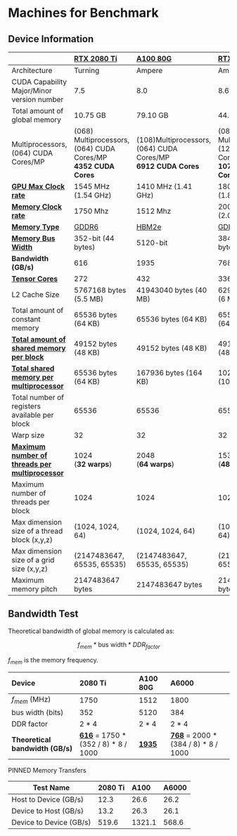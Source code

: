 # Machines for Benchmark

## Device Information

||[RTX 2080 Ti](https://www.techpowerup.com/gpu-specs/geforce-rtx-2080-ti.c3305)|[A100 80G](https://www.techpowerup.com/gpu-specs/a100-pcie-80-gb.c3821)|[RTX A6000](https://www.techpowerup.com/gpu-specs/rtx-a6000.c3686)|
|:--|:--|:--|:--|
|Architecture|Turning|Ampere|Ampere|
|CUDA Capability Major/Minor version number|7.5|8.0|8.6|
|Total amount of global memory|10.75 GB|79.10 GB|44.55 GB|
|Multiprocessors, (064) CUDA Cores/MP|(068) Multiprocessors, (064) CUDA Cores/MP<br>**4352 CUDA Cores**|(108)Multiprocessors, (064) CUDA Cores/MP<br>**6912 CUDA Cores**|(084) Multiprocessors, (128) CUDA Cores/MP<br>**10752 CUDA Cores**|
|**<ins>GPU Max Clock rate</ins>**|1545 MHz (1.54 GHz)|1410 MHz (1.41 GHz)|1800 MHz (1.80 GHz)|
|**<ins>Memory Clock rate</ins>**|1750 Mhz|1512 Mhz|2000 MHz (2.00 GHz)|
|**<ins>Memory Type</ins>**|[GDDR6](https://en.wikipedia.org/wiki/GDDR6_SDRAM)|[HBM2e](https://en.wikipedia.org/wiki/High_Bandwidth_Memory)|[GDDR6](https://en.wikipedia.org/wiki/GDDR6_SDRAM)|
|**<ins>Memory Bus Width</ins>**|352-bit (44 bytes)|5120-bit|384-bit (48 bytes)|
|**Bandwidth (GB/s)**|616|1935|768|
|**<ins>Tensor Cores</ins>**|272|432|336|
|L2 Cache Size|5767168 bytes (5.5 MB)|41943040 bytes (40 MB)|6291456 bytes (6 MB)|
|Total amount of constant memory|65536 bytes (64 KB)|65536 bytes (64 KB)|65536 bytes (64 KB)|
|<ins>**Total amount of shared memory per block**</ins>|49152 bytes (48 KB)|49152 bytes (48 KB)|49152 bytes (48KB)|
|<ins>**Total shared memory per multiprocessor**</ins>|65536 bytes (64 KB)|167936 bytes (164 KB)|102400 bytes (100 KB)|
|Total number of registers available per block|65536|65536|65536|
|Warp size|32|32|32|
|<ins>**Maximum number of threads per multiprocessor**</ins>|1024<br>(**32 warps**)|2048<br>(**64 warps**)|1536<br>(**48 warps**)|
|Maximum number of threads per block|1024|1024|1024|
|Max dimension size of a thread block (x,y,z)|(1024, 1024, 64)|(1024, 1024, 64)|(1024, 1024, 64)|
|Max dimension size of a grid size    (x,y,z)|(2147483647, 65535, 65535)|(2147483647, 65535, 65535)|(2147483647, 65535, 65535)
|Maximum memory pitch|2147483647 bytes|2147483647 bytes|2147483647 bytes|

## Bandwidth Test

Theoretical bandwidth of global memory is calculated as:

$$f_{mem} * \text{bus width} * DDR_{factor}$$

$f_{mem}$ is the memory frequency.

|Device|2080 Ti|A100 80G|A6000|
|:--|:--|:--|:--|
|$f_{mem}$ (MHz)|1750|1512|1800|
|bus width (bits)|352|5120|384|
|DDR factor|2 * 4|2 * 4|2 * 4|
|**Theoretical bandwidth (GB/s)**| **<ins>616</ins>** = 1750 * (352 / 8) * 8 / 1000 |**<ins>1935</ins>**| **<ins>768</ins>** = 2000 * (384 / 8) * 8 / 1000 |

PINNED Memory Transfers

|Test Name|2080 Ti|A100|A6000|
|--|:--|:--|:--|
|Host to Device (GB/s)|12.3|26.6|26.2|
|Device to Host (GB/s)|13.2|26.3|26.1|
|Device to Device (GB/s)|519.6|1321.1|568.6|
